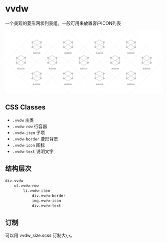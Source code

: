 # vvdw

一个美观的菱形网状列表组。一般可用来放置客户ICON列表

![](demo1.png)

## CSS Classes

* `.vvdw`  主类
* `.vvdw-row`  行容器
* `.vvdw-item`  子项
* `.vvdw-border`  菱形背景
* `.vvdw-icon`  图标
* `.vvdw-text`  说明文字


## 结构层次

```
div.vvdw
    ul.vvdw-row
        li.vvdw-item
            div.vvdw-border
            img.vvdw-icon
            div.vvdw-text
```

## 订制

可以用 vvdw_size.scss 订制大小。